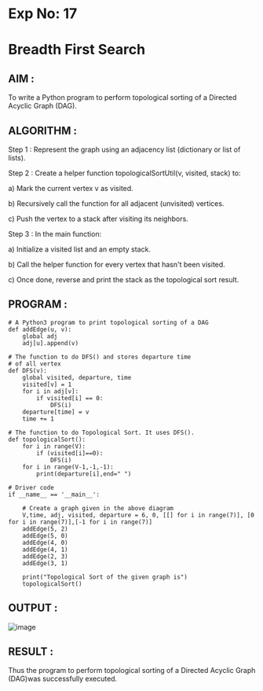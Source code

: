 # Exp No: 17
# Breadth First Search 

## AIM :

To write a Python program to perform topological sorting of a Directed Acyclic Graph (DAG).

## ALGORITHM :

Step 1 : Represent the graph using an adjacency list (dictionary or list of lists).

Step 2 : Create a helper function topologicalSortUtil(v, visited, stack) to:

a) Mark the current vertex v as visited.

b) Recursively call the function for all adjacent (unvisited) vertices.

c) Push the vertex to a stack after visiting its neighbors.

Step 3 : In the main function:

a) Initialize a visited list and an empty stack.

b) Call the helper function for every vertex that hasn't been visited.

c) Once done, reverse and print the stack as the topological sort result.

## PROGRAM :

```
# A Python3 program to print topological sorting of a DAG
def addEdge(u, v):
	global adj
	adj[u].append(v)

# The function to do DFS() and stores departure time
# of all vertex
def DFS(v):
	global visited, departure, time
	visited[v] = 1
	for i in adj[v]:
		if visited[i] == 0:
			DFS(i)
	departure[time] = v
	time += 1

# The function to do Topological Sort. It uses DFS().
def topologicalSort():
    for i in range(V):
        if (visited[i]==0):
            DFS(i)
    for i in range(V-1,-1,-1):
        print(departure[i],end=" ")

# Driver code
if __name__ == '__main__':

	# Create a graph given in the above diagram
	V,time, adj, visited, departure = 6, 0, [[] for i in range(7)], [0 for i in range(7)],[-1 for i in range(7)]
	addEdge(5, 2)
	addEdge(5, 0)
	addEdge(4, 0)
	addEdge(4, 1)
	addEdge(2, 3)
	addEdge(3, 1)

	print("Topological Sort of the given graph is")
	topologicalSort()
```

## OUTPUT :

![image](https://github.com/user-attachments/assets/3e236828-719b-49fa-9a2b-a9db0e8c87c7)

## RESULT :

Thus the program to perform topological sorting of a Directed Acyclic Graph (DAG)was successfully executed.
